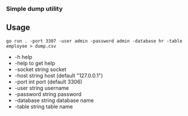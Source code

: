 ### Simple dump utility

## Usage

```
go run . -port 3307 -user admin -password admin -database hr -table employee > dump.csv
```


- -h help
- -help to get help
- -socket string socket
- -host string host (default "127.0.0.1")
- -port int port (default 3306)
- -user string username
- -password string password
- -database string database name
- -table string table name

